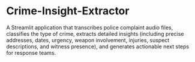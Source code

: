 # Crime-Insight-Extractor
A Streamlit application that transcribes police complaint audio files, classifies the type of crime, extracts detailed insights (including precise addresses, dates, urgency, weapon involvement, injuries, suspect descriptions, and witness presence), and generates actionable next steps for response teams.
